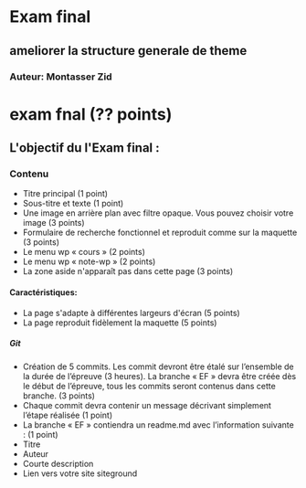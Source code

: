 # Exam final
## ameliorer la structure generale de theme
### Auteur: Montasser Zid
<!-- #### Objectifs du TP2 : -->
# exam fnal (?? points)

## L\'objectif du l'Exam final :
 ### Contenu
-	Titre principal (1 point)
-	Sous-titre et texte  (1 point)
-	Une image en arrière plan avec filtre opaque. Vous pouvez choisir votre image (3 points)
-	Formulaire de recherche fonctionnel et reproduit comme sur la maquette  (3 points)
-	Le menu wp « cours »  (2 points)
-	Le menu wp « note-wp » (2 points)
-	La zone aside n'apparaît pas dans cette page (3 points)


#### Caractéristiques:

-	La page s'adapte à différentes largeurs d'écran (5 points)
-	La page reproduit fidèlement la maquette (5 points)


##### Git

-	Création de 5 commits. Les commit devront être étalé sur l’ensemble de la durée de l’épreuve (3 heures).  La branche « EF » devra être créée dès le début de l’épreuve, tous les commits seront contenus dans cette branche.  (3 points)
-	Chaque commit devra contenir un message décrivant simplement l’étape réalisée (1 point)
-	La branche « EF » contiendra un readme.md avec l’information suivante : (1 point)
-	Titre
-	Auteur
-	Courte description
-	Lien vers votre site siteground


